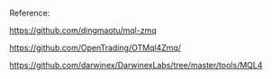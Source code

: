 Reference:

https://github.com/dingmaotu/mql-zmq

https://github.com/OpenTrading/OTMql4Zmq/

https://github.com/darwinex/DarwinexLabs/tree/master/tools/MQL4
